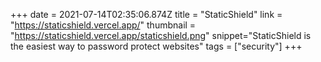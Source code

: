 +++
date = 2021-07-14T02:35:06.874Z
title = "StaticShield"
link = "https://staticshield.vercel.app/"
thumbnail = "https://staticshield.vercel.app/staticshield.png"
snippet="StaticShield is the easiest way to password protect websites"
tags = ["security"]
+++
